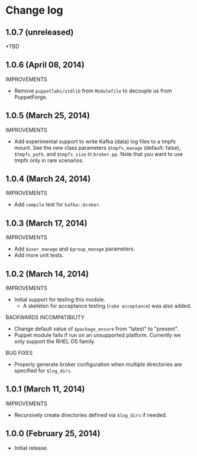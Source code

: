 # Change log

## 1.0.7 (unreleased)

*TBD


## 1.0.6 (April 08, 2014)

IMPROVEMENTS

* Remove `puppetlabs/stdlib` from `Modulefile` to decouple us from PuppetForge.


## 1.0.5 (March 25, 2014)

IMPROVEMENTS

* Add experimental support to write Kafka (data) log files to a tmpfs mount.  See the new class parameters
  `$tmpfs_manage` (default: false), `$tmpfs_path`, and `$tmpfs_size` in `broker.pp`.  Note that you want to use tmpfs
  only in rare scenarios.


## 1.0.4 (March 24, 2014)

IMPROVEMENTS

* Add `compile` test for `kafka::broker`.


## 1.0.3 (March 17, 2014)

IMPROVEMENTS

* Add `$user_manage` and `$group_manage` parameters.
* Add more unit tests.


## 1.0.2 (March 14, 2014)

IMPROVEMENTS

* Initial support for testing this module.
    * A skeleton for acceptance testing (`rake acceptance`) was also added.

BACKWARDS INCOMPATIBILITY

* Change default value of `$package_ensure` from "latest" to "present".
* Puppet module fails if run on an unsupported platform.  Currently we only support the RHEL OS family.

BUG FIXES

* Properly generate broker configuration when multiple directories are specified for `$log_dirs`.


## 1.0.1 (March 11, 2014)

IMPROVEMENTS

* Recursively create directories defined via `$log_dirs` if needed.


## 1.0.0 (February 25, 2014)

* Initial release.

